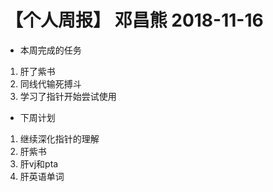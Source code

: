 # 【个人周报】 邓昌熊 2018-11-16
- 本周完成的任务
1. 肝了紫书
2. 同线代输死搏斗
3. 学习了指针开始尝试使用
- 下周计划
1. 继续深化指针的理解
2. 肝紫书
3. 肝vj和pta
4. 肝英语单词
